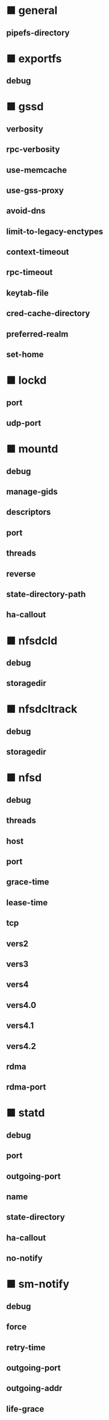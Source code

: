 # ■ general
## pipefs-directory
# ■ exportfs
## debug
# ■ gssd
## verbosity
## rpc-verbosity
## use-memcache
## use-gss-proxy
## avoid-dns
## limit-to-legacy-enctypes
## context-timeout
## rpc-timeout
## keytab-file
## cred-cache-directory
## preferred-realm
## set-home

# ■ lockd
## port
## udp-port
# ■ mountd
## debug
## manage-gids
## descriptors
## port
## threads
## reverse
## state-directory-path
## ha-callout

# ■ nfsdcld
## debug
## storagedir

# ■ nfsdcltrack
## debug
## storagedir

# ■ nfsd
## debug
## threads
## host
## port
## grace-time
## lease-time
## tcp
## vers2
## vers3
## vers4
## vers4.0
## vers4.1
## vers4.2
## rdma
## rdma-port

# ■ statd
## debug
## port
## outgoing-port
## name
## state-directory
## ha-callout
## no-notify

# ■ sm-notify
## debug
## force
## retry-time
## outgoing-port
## outgoing-addr
## life-grace
